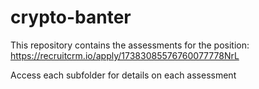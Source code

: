 # crypto-banter

This repository contains the assessments for the position: https://recruitcrm.io/apply/17383085576760077778NrL

Access each subfolder for details on each assessment
